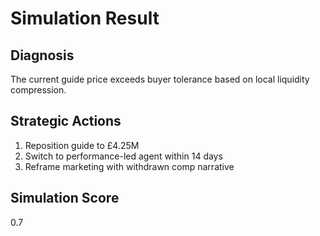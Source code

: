 # Simulation Result

## Diagnosis
The current guide price exceeds buyer tolerance based on local liquidity compression.

## Strategic Actions
1. Reposition guide to £4.25M
2. Switch to performance-led agent within 14 days
3. Reframe marketing with withdrawn comp narrative

## Simulation Score
0.7
